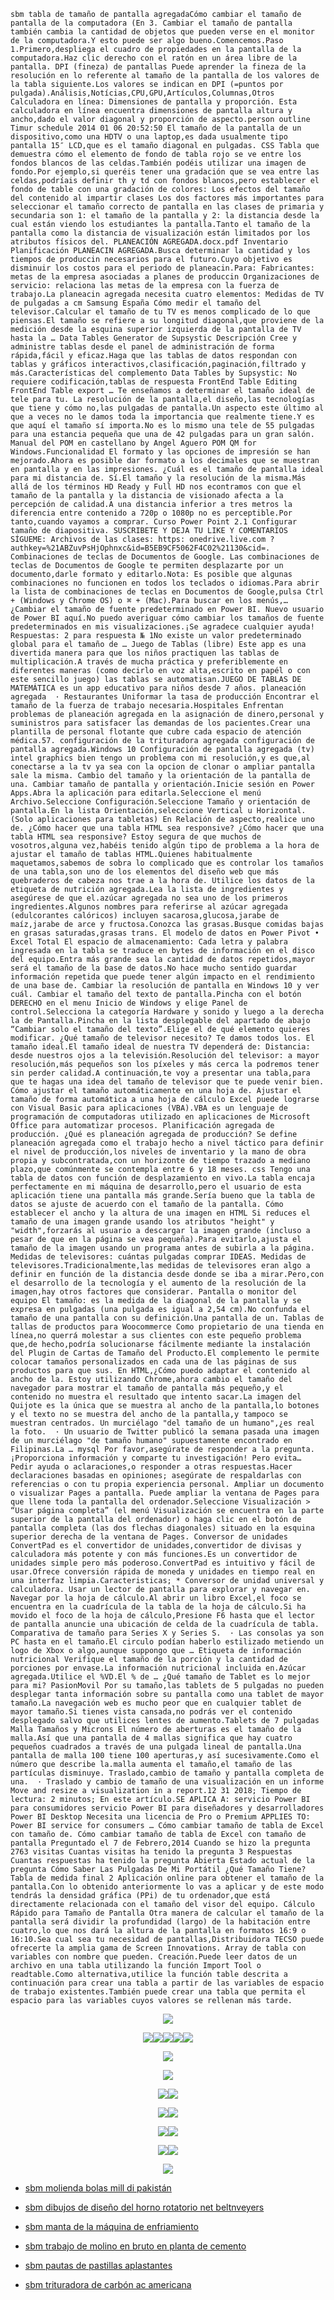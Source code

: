 
```
sbm tabla de tamaño de pantalla agregadaCómo cambiar el tamaño de pantalla de la computadora (En 3. Cambiar el tamaño de pantalla también cambia la cantidad de objetos que pueden verse en el monitor de la computadora.Y esto puede ser algo bueno.Comencemos.Paso 1.Primero,despliega el cuadro de propiedades en la pantalla de la computadora.Haz clic derecho con el ratón en un área libre de la pantalla. DPI (fineza) de pantallas Puede aprender la fineza de la resolución en lo referente al tamaño de la pantalla de los valores de la tabla siguiente.Los valores se indican en DPI (=puntos por pulgada).Análisis,Notícias,CPU,GPU,Artículos,Columnas,Otros Calculadora en línea: Dimensiones de pantalla y proporción. Esta calculadora en línea encuentra dimensiones de pantalla altura y ancho,dado el valor diagonal y proporción de aspecto.person outline Timur schedule 2014 01 06 20:52:50 El tamaño de la pantalla de un dispositivo,como una HDTV o una laptop,es dada usualmente tipo pantalla 15″ LCD,que es el tamaño diagonal en pulgadas. CSS Tabla que demuestra cómo el elemento de fondo de tabla rojo se ve entre los fondos blancos de las celdas.También podéis utilizar una imagen de fondo.Por ejemplo,si queréis tener una gradación que se vea entre las celdas,podríais definir th y td con fondos blancos,pero establecer el fondo de table con una gradación de colores: Los efectos del tamaño del contenido al impartir clases Los dos factores más importantes para seleccionar el tamaño correcto de pantalla en las clases de primaria y secundaria son 1: el tamaño de la pantalla y 2: la distancia desde la cual están viendo los estudiantes la pantalla.Tanto el tamaño de la pantalla como la distancia de visualización están limitados por los atributos físicos del. PLANEACIÓN AGREGADA.docx.pdf Inventario Planificación PLANEACIN AGREGADA.Busca determinar la cantidad y los tiempos de produccin necesarios para el futuro.Cuyo objetivo es disminuir los costos para el periodo de planeacin.Para: Fabricantes: metas de la empresa asociadas a planes de produccin Organizaciones de servicio: relaciona las metas de la empresa con la fuerza de trabajo.La planeacin agregada necesita cuatro elementos: Medidas de TV de pulgadas a cm Samsung España Cómo medir el tamaño del televisor.Calcular el tamaño de tu TV es menos complicado de lo que piensas.El tamaño se refiere a su longitud diagonal,que proviene de la medición desde la esquina superior izquierda de la pantalla de TV hasta la … Data Tables Generator de Supsystic Descripción Cree y administre tablas desde el panel de administración de forma rápida,fácil y eficaz.Haga que las tablas de datos respondan con tablas y gráficos interactivos,clasificación,paginación,filtrado y más.Características del complemento Data Tables by Supsystic: No requiere codificación,tablas de respuesta FrontEnd Table Editing FrontEnd Table export … Te enseñamos a determinar el tamaño ideal de tele para tu. La resolución de la pantalla,el diseño,las tecnologías que tiene y cómo no,las pulgadas de pantalla.Un aspecto este último al que a veces no le damos toda la importancia que realmente tiene.Y es que aquí el tamaño sí importa.No es lo mismo una tele de 55 pulgadas para una estancia pequeña que una de 42 pulgadas para un gran salón. Manual del POM en castellano by Angel Aguero POM QM for Windows.Funcionalidad El formato y las opciones de impresión se han mejorado.Ahora es posible dar formato a los decimales que se muestran en pantalla y en las impresiones. ¿Cuál es el tamaño de pantalla ideal para mi distancia de. Sí.El tamaño y la resolución de la misma.Más allá de los términos HD Ready y Full HD nos econtramos con que el tamaño de la pantalla y la distancia de visionado afecta a la percepción de calidad.A una distancia inferior a tres metros la diferencia entre contenido a 720p o 1080p no es perceptible.Por tanto,cuando vayamos a comprar. Curso Power Point 2.1 Configurar tamaño de diapositiva. SUSCRIBETE Y DEJA TU LIKE Y COMENTARIOS SÍGUEME: Archivos de las clases: https: onedrive.live.com ?authkey=%21ABZuvPsHjOphnxc&id=B5EB9CF5062F4C02%21130&cid=. Combinaciones de teclas de Documentos de Google. Las combinaciones de teclas de Documentos de Google te permiten desplazarte por un documento,darle formato y editarlo.Nota: Es posible que algunas combinaciones no funcionen en todos los teclados o idiomas.Para abrir la lista de combinaciones de teclas en Documentos de Google,pulsa Ctrl + (Windows y Chrome OS) o ⌘ + (Mac).Para buscar en los menús,… ¿Cambiar el tamaño de fuente predeterminado en Power BI. Nuevo usuario de Power BI aquí.No puedo averiguar cómo cambiar los tamaños de fuente predeterminados en mis visualizaciones.¡Se agradece cualquier ayuda! Respuestas: 2 para respuesta № 1No existe un valor predeterminado global para el tamaño de … Juego de Tablas (libre) Este app es una divertida manera para que los niños practiquen las tablas de multiplicación.A través de mucha práctica y preferiblemente en diferentes maneras (como decirlo en voz alta,escrito en papél o con este sencillo juego) las tablas se automatisan.JUEGO DE TABLAS DE MATEMÁTICA es un app educativo para niños desde 7 años. planeación agregada  · Restaurantes Uniformar la tasa de producción Encontrar el tamaño de la fuerza de trabajo necesaria.Hospitales Enfrentan problemas de planeación agregada en la asignación de dinero,personal y suministros para satisfacer las demandas de los pacientes.Crear una plantilla de personal flotante que cubre cada espacio de atención médica.57. configuración de la trituradora agregada configuración de pantalla agregada.Windows 10 Configuración de pantalla agregada (tv) intel graphics bien tengo un problema con mi resolución,y es que,al conectarse a la tv ya sea con la opcion de clonar o ampliar pantalla sale la misma. Cambio del tamaño y la orientación de la pantalla de una. Cambiar tamaño de pantalla y orientación.Inicie sesión en Power Apps.Abra la aplicación para editarla.Seleccione el menú Archivo.Seleccione Configuración.Seleccione Tamaño y orientación de pantalla.En la lista Orientación,seleccione Vertical u Horizontal.(Solo aplicaciones para tabletas) En Relación de aspecto,realice uno de. ¿Cómo hacer que una tabla HTML sea responsive? ¿Cómo hacer que una tabla HTML sea responsive? Estoy segura de que muchos de vosotros,alguna vez,habéis tenido algún tipo de problema a la hora de ajustar el tamaño de tablas HTML.Quienes habitualmente maquetamos,sabemos de sobra lo complicado que es controlar los tamaños de una tabla,son uno de los elementos del diseño web que más quebraderos de cabeza nos trae a la hora de. Utilice los datos de la etiqueta de nutrición agregada.Lea la lista de ingredientes y asegúrese de que el.azúcar agregada no sea uno de los primeros ingredientes.Algunos nombres para referirse al azúcar agregada (edulcorantes calóricos) incluyen sacarosa,glucosa,jarabe de maíz,jarabe de arce y fructosa.Conozca las grasas.Busque comidas bajas en grasas saturadas,grasas trans. El modelo de datos en Power Pivot • Excel Total El espacio de almacenamiento: Cada letra y palabra ingresada en la tabla se traduce en bytes de información en el disco del equipo.Entra más grande sea la cantidad de datos repetidos,mayor será el tamaño de la base de datos.No hace mucho sentido guardar información repetida que puede tener algún impacto en el rendimiento de una base de. Cambiar la resolución de pantalla en Windows 10 y ver cuál. Cambiar el tamaño del texto de pantalla.Pincha con el botón DERECHO en el menu Inicio de Windows y elige Panel de control.Selecciona la categoría Hardware y sonido y luego a la derecha la de Pantalla.Pincha en la lista desplegable del apartado de abajo “Cambiar solo el tamaño del texto”.Elige el de qué elemento quieres modificar. ¿Qué tamaño de televisor necesito? Te damos todos los. El tamaño ideal.El tamaño ideal de nuestra TV dependerá de: Distancia: desde nuestros ojos a la televisión.Resolución del televisor: a mayor resolución,más pequeños son los píxeles y más cerca la podremos tener sin perder calidad.A continuación,te voy a presentar una tabla,para que te hagas una idea del tamaño de televisor que te puede venir bien. Cómo ajustar el tamaño automáticamente en una hoja de. Ajustar el tamaño de forma automática a una hoja de cálculo Excel puede lograrse con Visual Basic para aplicaciones (VBA).VBA es un lenguaje de programación de computadoras utilizado en aplicaciones de Microsoft Office para automatizar procesos. Planificación agregada de producción. ¿Qué es planeación agregada de producción? Se define planeación agregada como el trabajo hecho a nivel táctico para definir el nivel de producción,los niveles de inventario y la mano de obra propia y subcontratada,con un horizonte de tiempo trazado a mediano plazo,que comúnmente se contempla entre 6 y 18 meses. css Tengo una tabla de datos con función de desplazamiento en vivo.La tabla encaja perfectamente en mi máquina de desarrollo,pero el usuario de esta aplicación tiene una pantalla más grande.Sería bueno que la tabla de datos se ajuste de acuerdo con el tamaño de la pantalla. Cómo establecer el ancho y la altura de una imagen en HTML Si reduces el tamaño de una imagen grande usando los atributos "height" y "width",forzarás al usuario a descargar la imagen grande (incluso a pesar de que en la página se vea pequeña).Para evitarlo,ajusta el tamaño de la imagen usando un programa antes de subirla a la página. Medidas de televisores: cuántas pulgadas comprar IDEAS. Medidas de televisores.Tradicionalmente,las medidas de televisores eran algo a definir en función de la distancia desde donde se iba a mirar.Pero,con el desarrollo de la tecnología y el aumento de la resolución de la imagen,hay otros factores que considerar. Pantalla o monitor del equipo El tamaño: es la medida de la diagonal de la pantalla y se expresa en pulgadas (una pulgada es igual a 2,54 cm).No confunda el tamaño de una pantalla con su definición.Una pantalla de un. Tablas de tallas de productos para Woocommerce Como propietario de una tienda en línea,no querrá molestar a sus clientes con este pequeño problema que,de hecho,podría solucionarse fácilmente mediante la instalación del Plugin de Cartas de Tamaño del Producto.El complemento le permite colocar tamaños personalizados en cada una de las páginas de sus productos para que sus. En HTML,¿Cómo puedo adaptar el contenido al ancho de la. Estoy utilizando Chrome,ahora cambio el tamaño del navegador para mostrar el tamaño de pantalla más pequeño,y el contenido no muestra el resultado que intento sacar.La imagen del Quijote es la única que se muestra al ancho de la pantalla,lo botones y el texto no se muestra del ancho de la pantalla,y tampoco se muestran centrados. Un murciélago "del tamaño de un humano",¿es real la foto.  · Un usuario de Twitter publicó la semana pasada una imagen de un murciélago "de tamaño humano" supuestamente encontrado en Filipinas.La … mysql Por favor,asegúrate de responder a la pregunta.¡Proporciona información y comparte tu investigación! Pero evita… Pedir ayuda o aclaraciones,o responder a otras respuestas.Hacer declaraciones basadas en opiniones; asegúrate de respaldarlas con referencias o con tu propia experiencia personal. Ampliar un documento o visualizar Pages a pantalla. Puede ampliar la ventana de Pages para que llene toda la pantalla del ordenador.Seleccione Visualización > “Usar página completa” (el menú Visualización se encuentra en la parte superior de la pantalla del ordenador) o haga clic en el botón de pantalla completa (las dos flechas diagonales) situado en la esquina superior derecha de la ventana de Pages. Conversor de unidades ConvertPad es el convertidor de unidades,convertidor de divisas y calculadora más potente y con más funciones.Es un convertidor de unidades simple pero más poderoso.ConvertPad es intuitivo y fácil de usar.Ofrece conversión rápida de moneda y unidades en tiempo real en una interfaz limpia.Caracteristicas; * Conversor de unidad universal y calculadora. Usar un lector de pantalla para explorar y navegar en. Navegar por la hoja de cálculo.Al abrir un libro Excel,el foco se encuentra en la cuadrícula de la tabla de la hoja de cálculo.Si ha movido el foco de la hoja de cálculo,Presione F6 hasta que el lector de pantalla anuncie una ubicación de celda de la cuadrícula de tabla. Comparativa de tamaño para Series X y Series S.  · Las consolas ya son PC hasta en el tamaño.El circulo podían haberlo estilizado metiendo un logo de Xbox o algo,aunque suppongo que … Etiqueta de información nutricional Verifique el tamaño de la porción y la cantidad de porciones por envase.La información nutricional incluida en.Azúcar agregada.Utilice el %VD.El % de … ¿Qué tamaño de Tablet es lo mejor para mi? PasionMovil Por su tamaño,las tablets de 5 pulgadas no pueden desplegar tanta información sobre su pantalla como una tablet de mayor tamaño.La navegación web es mucho peor que en cualquier tablet de mayor tamaño.Si tienes vista cansada,no podrás ver el contenido desplegado salvo que utilices lentes de aumento.Tablets de 7 pulgadas Malla Tamaños y Microns El número de aberturas es el tamaño de la malla.Así que una pantalla de 4 mallas significa que hay cuatro pequeños cuadrados a través de una pulgada lineal de pantalla.Una pantalla de malla 100 tiene 100 aperturas,y así sucesivamente.Como el número que describe la.malla aumenta el tamaño,el tamaño de las partículas disminuye. Traslado,cambio de tamaño y pantalla completa de una.  · Traslado y cambio de tamaño de una visualización en un informe Move and resize a visualization in a report.12 31 2018; Tiempo de lectura: 2 minutos; En este artículo.SE APLICA A: servicio Power BI para consumidores servicio Power BI para diseñadores y desarrolladores Power BI Desktop Necesita una licencia de Pro o Premium APPLIES TO: Power BI service for consumers … Cómo cambiar tamaño de tabla de Excel con tamaño de. Cómo cambiar tamaño de tabla de Excel con tamaño de pantalla Preguntado el 7 de Febrero,2014 Cuando se hizo la pregunta 2763 visitas Cuantas visitas ha tenido la pregunta 3 Respuestas Cuantas respuestas ha tenido la pregunta Abierta Estado actual de la pregunta Cómo Saber Las Pulgadas De Mi Portátil ¿Qué Tamaño Tiene? Tabla de medida final 2 Aplicación online para obtener el tamaño de la pantalla.Con lo obtenido anteriormente lo vas a aplicar y de este modo tendrás la densidad gráfica (PPi) de tu ordenador,que está directamente relacionada con el tamaño del visor del equipo. Cálculo Rápido para Tamaño de Pantalla Otra manera de calcular el tamaño de la pantalla será dividir la profundidad (largo) de la habitación entre cuatro,lo que nos dará la altura de la pantalla en formatos 16:9 o 16:10.Sea cual sea tu necesidad de pantallas,Distribuidora TECSO puede ofrecerte la amplia gama de Screen Innovations. Array de tabla con variables con nombre que pueden. Creación.Puede leer datos de un archivo en una tabla utilizando la función Import Tool o readtable.Como alternativa,utilice la función table descrita a continuación para crear una tabla a partir de las variables de espacio de trabajo existentes.También puede crear una tabla que permita el espacio para las variables cuyos valores se rellenan más tarde. 
```

<div align="center">

<a href="https://es-crusher.shibang-china.com/github&k=sbm+tabla+de+tama%C3%B1o+de+pantalla+agregada"><img src="https://static.shibang-china.com/es/crusher/logo.jpg"></a>

<a href="https://es-crusher.shibang-china.com/github&k=sbm+tabla+de+tama%C3%B1o+de+pantalla+agregada"><img src="https://static.shibang-china.com/es/crusher/index.jpg"></a><a href="https://es-crusher.shibang-china.com/material.htmlgithub&k=sbm+tabla+de+tama%C3%B1o+de+pantalla+agregada"><img src="https://static.shibang-china.com/es/crusher/material.jpg"></a><a href="https://es-crusher.shibang-china.com/application.htmlgithub&k=sbm+tabla+de+tama%C3%B1o+de+pantalla+agregada"><img src="https://static.shibang-china.com/es/crusher/application.jpg"></a><a href="https://es-crusher.shibang-china.com/aboutus.htmlgithub&k=sbm+tabla+de+tama%C3%B1o+de+pantalla+agregada"><img src="https://static.shibang-china.com/es/crusher/aboutus.jpg"></a><a href="https://es-crusher.shibang-china.com/contact.htmlgithub&k=sbm+tabla+de+tama%C3%B1o+de+pantalla+agregada"><img src="https://static.shibang-china.com/es/crusher/contact.jpg"></a>

<a href="https://es-crusher.shibang-china.com/github&k=sbm+tabla+de+tama%C3%B1o+de+pantalla+agregada"><img src="https://static.shibang-china.com/es/crusher/banner.jpg"></a>

<a href="https://swt.shibang-china.com/github&k=sbm+tabla+de+tama%C3%B1o+de+pantalla+agregada"><img src="https://static.shibang-china.com/es/crusher/text.jpg"></a>

<a href="https://swt.shibang-china.com/github&k=sbm+tabla+de+tama%C3%B1o+de+pantalla+agregada"><img src="https://static.shibang-china.com/es/crusher/chat.jpg"></a><a href="https://es-crusher.shibang-china.com/contact.htmlgithub&k=sbm+tabla+de+tama%C3%B1o+de+pantalla+agregada"><img src="https://static.shibang-china.com/es/crusher/message.jpg"></a>

<a href="https://es-crusher.shibang-china.com/products/pe.htmlgithub&k=sbm+tabla+de+tama%C3%B1o+de+pantalla+agregada"><img src="https://static.shibang-china.com/es/crusher/pe.jpg"></a><a href="https://es-crusher.shibang-china.com/products/pf.htmlgithub&k=sbm+tabla+de+tama%C3%B1o+de+pantalla+agregada"><img src="https://static.shibang-china.com/es/crusher/pf.jpg"></a>

<a href="https://es-crusher.shibang-china.com/products/hpt.htmlgithub&k=sbm+tabla+de+tama%C3%B1o+de+pantalla+agregada"><img src="https://static.shibang-china.com/es/crusher/hpt.jpg"></a><a href="https://es-crusher.shibang-china.com/products/vsi.htmlgithub&k=sbm+tabla+de+tama%C3%B1o+de+pantalla+agregada"><img src="https://static.shibang-china.com/es/crusher/vsi.jpg"></a>

<a href="https://es-crusher.shibang-china.com/products/klv.htmlgithub&k=sbm+tabla+de+tama%C3%B1o+de+pantalla+agregada"><img src="https://static.shibang-china.com/es/crusher/klv.jpg"></a><a href="https://es-crusher.shibang-china.com/products/portable.htmlgithub&k=sbm+tabla+de+tama%C3%B1o+de+pantalla+agregada"><img src="https://static.shibang-china.com/es/crusher/portable.jpg"></a>

<a href="https://swt.shibang-china.com/github&k=sbm+tabla+de+tama%C3%B1o+de+pantalla+agregada"><img src="https://static.shibang-china.com/es/crusher/case.jpg"></a>

</div>


* [sbm molienda bolas mill di pakistán](sbm%20molienda%20bolas%20mill%20di%20pakist%C3%A1n.md)

* [sbm dibujos de diseño del horno rotatorio net beltnveyers](sbm%20dibujos%20de%20dise%C3%B1o%20del%20horno%20rotatorio%20net%20beltnveyers.md)

* [sbm manta de la máquina de enfriamiento](sbm%20manta%20de%20la%20m%C3%A1quina%20de%20enfriamiento.md)

* [sbm trabajo de molino en bruto en planta de cemento](sbm%20trabajo%20de%20molino%20en%20bruto%20en%20planta%20de%20cemento.md)

* [sbm pautas de pastillas aplastantes](sbm%20pautas%20de%20pastillas%20aplastantes.md)

* [sbm trituradora de carbón ac americana](sbm%20trituradora%20de%20carb%C3%B3n%20ac%20americana.md)
